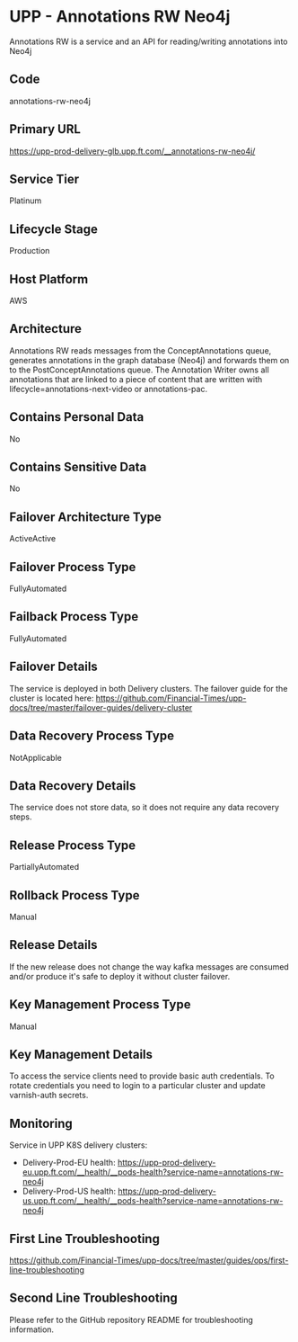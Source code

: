 <!--
    Written in the format prescribed by https://github.com/Financial-Times/runbook.md.
    Any future edits should abide by this format.
-->
# UPP - Annotations RW Neo4j

Annotations RW is a service and an API for reading/writing annotations into Neo4j

## Code

annotations-rw-neo4j

## Primary URL

https://upp-prod-delivery-glb.upp.ft.com/__annotations-rw-neo4j/

## Service Tier

Platinum

## Lifecycle Stage

Production

## Host Platform

AWS

## Architecture

Annotations RW reads messages from the ConceptAnnotations queue, generates annotations in the graph database (Neo4j) and forwards them on to the PostConceptAnnotations queue. The Annotation Writer owns all annotations that are linked to a piece of content that are written with lifecycle=annotations-next-video or annotations-pac.

## Contains Personal Data

No

## Contains Sensitive Data

No

<!-- Placeholder - remove HTML comment markers to activate
## Can Download Personal Data
Choose Yes or No

...or delete this placeholder if not applicable to this system
-->

<!-- Placeholder - remove HTML comment markers to activate
## Can Contact Individuals
Choose Yes or No

...or delete this placeholder if not applicable to this system
-->

## Failover Architecture Type

ActiveActive

## Failover Process Type

FullyAutomated

## Failback Process Type

FullyAutomated

## Failover Details

The service is deployed in both Delivery clusters. The failover guide for the cluster is located here:
<https://github.com/Financial-Times/upp-docs/tree/master/failover-guides/delivery-cluster>

## Data Recovery Process Type

NotApplicable

## Data Recovery Details

The service does not store data, so it does not require any data recovery steps.

## Release Process Type

PartiallyAutomated

## Rollback Process Type

Manual

## Release Details

If the new release does not change the way kafka messages are consumed and/or produce it's safe to deploy it without cluster failover.

<!-- Placeholder - remove HTML comment markers to activate
## Heroku Pipeline Name
Enter descriptive text satisfying the following:
This is the name of the Heroku pipeline for this system. If you don't have a pipeline, this is the name of the app in Heroku. A pipeline is a group of Heroku apps that share the same codebase where each app in a pipeline represents the different stages in a continuous delivery workflow, i.e. staging, production.

...or delete this placeholder if not applicable to this system
-->

## Key Management Process Type

Manual

## Key Management Details

To access the service clients need to provide basic auth credentials.
To rotate credentials you need to login to a particular cluster and update varnish-auth secrets.

## Monitoring

Service in UPP K8S delivery clusters:

*   Delivery-Prod-EU health: <https://upp-prod-delivery-eu.upp.ft.com/__health/__pods-health?service-name=annotations-rw-neo4j>
*   Delivery-Prod-US health: <https://upp-prod-delivery-us.upp.ft.com/__health/__pods-health?service-name=annotations-rw-neo4j>

## First Line Troubleshooting

<https://github.com/Financial-Times/upp-docs/tree/master/guides/ops/first-line-troubleshooting>

## Second Line Troubleshooting

Please refer to the GitHub repository README for troubleshooting information.
